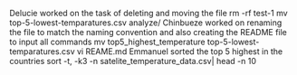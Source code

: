 Delucie worked on the task of deleting and moving the file
    rm -rf test-1 mv top-5-lowest-temparatures.csv analyze/
Chinbueze worked on renaming the file to match the naming convention and also creating the README file to input all commands
    mv top5_highest_temperature top-5-lowest-temparatures.csv vi REAME.md
Emmanuel sorted the top 5 highest in the countries 
    sort -t, -k3 -n satelite_temperature_data.csv| head -n 10

